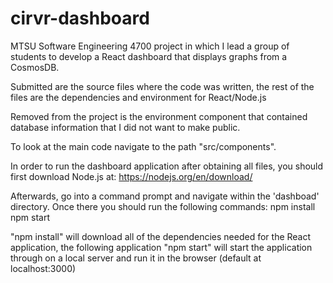 # cirvr-dashboard
MTSU Software Engineering 4700 project in which I lead a group of students to develop a React dashboard that displays graphs from a CosmosDB. 

Submitted are the source files where the code was written, the rest of the files are the dependencies
and environment for React/Node.js

Removed from the project is the environment component that contained database information that I did not want to make public. 

To look at the main code navigate to the path "src/components".

In order to run the dashboard application after obtaining all files, you should first download Node.js at:
https://nodejs.org/en/download/

Afterwards, go into a command prompt and navigate within the 'dashboad' directory.
Once there you should run the following commands:
npm install
npm start

"npm install" will download all of the dependencies needed for the React application,
the following application "npm start" will start the application through on a local server and run it in the browser (default at localhost:3000)
